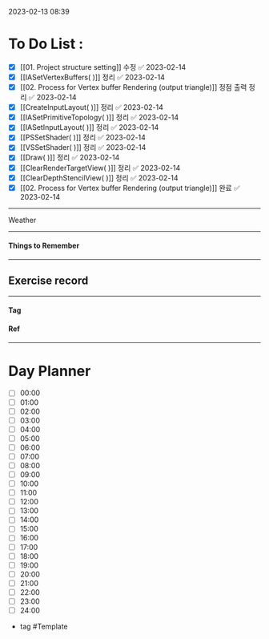 2023-02-13 08:39

# To Do List :

- [x] [[01. Project structure setting]] 수정 ✅ 2023-02-14
- [x] [[IASetVertexBuffers( )]] 정리 ✅ 2023-02-14
- [x] [[02. Process for Vertex buffer Rendering (output triangle)]] 정점 출력 정리 ✅ 2023-02-14
- [x] [[CreateInputLayout( )]] 정리 ✅ 2023-02-14
- [x] [[IASetPrimitiveTopology( )]] 정리 ✅ 2023-02-14
- [x] [[IASetInputLayout( )]] 정리 ✅ 2023-02-14
- [x] [[PSSetShader( )]] 정리 ✅ 2023-02-14
- [x] [[VSSetShader( )]] 정리 ✅ 2023-02-14
- [x] [[Draw( )]] 정리 ✅ 2023-02-14
- [x] [[ClearRenderTargetView( )]] 정리 ✅ 2023-02-14
- [x] [[ClearDepthStencilView( )]] 정리 ✅ 2023-02-14
- [x] [[02. Process for Vertex buffer Rendering (output triangle)]] 완료 ✅ 2023-02-14

---

Weather

---

#### Things to Remember

---

## Exercise record
---

#### Tag

#### Ref

---

# Day Planner

- [ ] 00:00 
- [ ] 01:00 
- [ ] 02:00 
- [ ] 03:00
- [ ] 04:00
- [ ] 05:00
- [ ] 06:00 
- [ ] 07:00 
- [ ] 08:00 
- [ ] 09:00 
- [ ] 10:00 
- [ ] 11:00 
- [ ] 12:00 
- [ ] 13:00 
- [ ] 14:00 
- [ ] 15:00 
- [ ] 16:00 
- [ ] 17:00 
- [ ] 18:00 
- [ ] 19:00 
- [ ] 20:00 
- [ ] 21:00 
- [ ] 22:00 
- [ ] 23:00 
- [ ] 24:00 

- tag
#Template